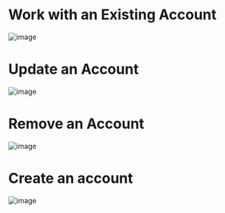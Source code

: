 # Work with an Existing Account

![image](https://github.com/user-attachments/assets/86faec3b-dd7d-43a6-9998-db7c564abdaf)

# Update an Account

![image](https://github.com/user-attachments/assets/ee9e3a7a-95ee-4089-b9aa-91b20c9fd0d4)

# Remove an Account

![image](https://github.com/user-attachments/assets/9c257c47-3efb-4d39-856a-1d806d67a89c)

# Create an account

![image](https://github.com/user-attachments/assets/042e5a56-f5d6-49f2-b3a2-1c3646ed3008)


